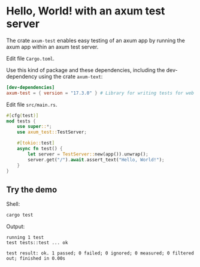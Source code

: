 # Hello, World! with an axum test server

The crate `axum-test` enables easy testing of an axum app by running the axum app within an axum test server.

Edit file `Cargo.toml`.

Use this kind of package and these dependencies, including the dev-dependency using the crate `axum-text`:

```toml
[dev-dependencies]
axum-test = { version = "17.3.0" } # Library for writing tests for web servers written using Axum.
```

Edit file `src/main.rs`.

```rust
#[cfg(test)]
mod tests {
    use super::*;
    use axum_test::TestServer;

    #[tokio::test]
    async fn test() {
        let server = TestServer::new(app()).unwrap();
        server.get("/").await.assert_text("Hello, World!");
    }
}
```

## Try the demo

Shell:

```sh
cargo test
```

Output:

```stdout
running 1 test
test tests::test ... ok

test result: ok. 1 passed; 0 failed; 0 ignored; 0 measured; 0 filtered out; finished in 0.00s
```
